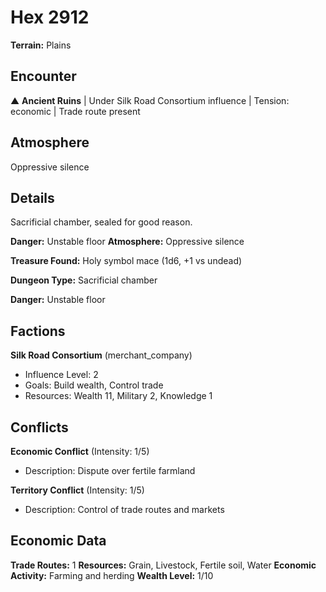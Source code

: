 # Hex 2912

**Terrain:** Plains

## Encounter
▲ **Ancient Ruins** | Under Silk Road Consortium influence | Tension: economic | Trade route present

## Atmosphere
Oppressive silence

## Details
Sacrificial chamber, sealed for good reason.

**Danger:** Unstable floor
**Atmosphere:** Oppressive silence

**Treasure Found:** Holy symbol mace (1d6, +1 vs undead)


**Dungeon Type:** Sacrificial chamber

**Danger:** Unstable floor

## Factions
**Silk Road Consortium** (merchant_company)
- Influence Level: 2
- Goals: Build wealth, Control trade
- Resources: Wealth 11, Military 2, Knowledge 1

## Conflicts
**Economic Conflict** (Intensity: 1/5)
- Description: Dispute over fertile farmland

**Territory Conflict** (Intensity: 1/5)
- Description: Control of trade routes and markets

## Economic Data
**Trade Routes:** 1
**Resources:** Grain, Livestock, Fertile soil, Water
**Economic Activity:** Farming and herding
**Wealth Level:** 1/10
